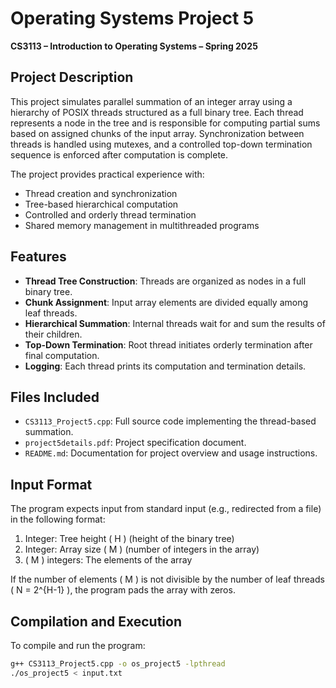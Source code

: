# Operating Systems Project 5  
**CS3113 – Introduction to Operating Systems – Spring 2025**

## Project Description  
This project simulates parallel summation of an integer array using a hierarchy of POSIX threads structured as a full binary tree. Each thread represents a node in the tree and is responsible for computing partial sums based on assigned chunks of the input array. Synchronization between threads is handled using mutexes, and a controlled top-down termination sequence is enforced after computation is complete.

The project provides practical experience with:
- Thread creation and synchronization
- Tree-based hierarchical computation
- Controlled and orderly thread termination
- Shared memory management in multithreaded programs

## Features  
- **Thread Tree Construction**: Threads are organized as nodes in a full binary tree.  
- **Chunk Assignment**: Input array elements are divided equally among leaf threads.  
- **Hierarchical Summation**: Internal threads wait for and sum the results of their children.  
- **Top-Down Termination**: Root thread initiates orderly termination after final computation.  
- **Logging**: Each thread prints its computation and termination details.

## Files Included  
- `CS3113_Project5.cpp`: Full source code implementing the thread-based summation.  
- `project5details.pdf`: Project specification document.  
- `README.md`: Documentation for project overview and usage instructions.

## Input Format  
The program expects input from standard input (e.g., redirected from a file) in the following format:
1. Integer: Tree height \( H \) (height of the binary tree)  
2. Integer: Array size \( M \) (number of integers in the array)  
3. \( M \) integers: The elements of the array

If the number of elements \( M \) is not divisible by the number of leaf threads \( N = 2^{H-1} \), the program pads the array with zeros.

## Compilation and Execution  
To compile and run the program:
```bash
g++ CS3113_Project5.cpp -o os_project5 -lpthread
./os_project5 < input.txt
